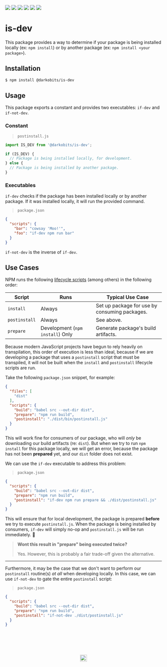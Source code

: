[![][npm-img]][npm-url] [![][travis-img]][travis-url] [![][david-img]][david-url] [![][david-dev-img]][david-dev-url] [![][cc-img]][cc-url] [![][xo-img]][xo-url]

# is-dev

This package provides a way to determine if your package is being installed locally (ex: `npm install`) or by another package (ex: `npm install <your package>`).

## Installation

```bash
$ npm install @darkobits/is-dev
```

## Usage

This package exports a constant and provides two executables: `if-dev` and `if-not-dev`.

### Constant

> `postinstall.js`

```js
import IS_DEV from '@darkobits/is-dev';

if (IS_DEV) {
  // Package is being installed locally, for development.
} else {
  // Package is being installed by another package.
}
```

### Executables

`if-dev` checks if the package has been installed locally or by another package. If it was installed locally, it will run the provided command.

> `package.json`

```json
{
  "scripts": {
    "bar": "cowsay 'Moo!'",
    "foo": "if-dev npm run bar"
  }
}
```

`if-not-dev` is the inverse of `if-dev`.

## Use Cases

NPM runs the following [lifecycle scripts](https://docs.npmjs.com/misc/scripts) (among others) in the following order:

|Script|Runs|Typical Use Case|
|---|---|---|
|`install`|Always|Set up package for use by consuming packages.|
|`postinstall`|Always|See above.|
|`prepare`|Development (`npm install`) Only|Generate package's build artifacts.|

Because modern JavaScript projects have begun to rely heavily on transpilation, this order of execution is less than ideal, because if we are developing a package that uses a `postinstall` script that must be transpiled, it will not be built when the `install` and `postinstall` lifecycle scripts are run.

Take the following `package.json` snippet, for example:

```json
{
  "files": [
    "dist"
  ],
  "scripts": {
    "build": "babel src --out-dir dist",
    "prepare": "npm run build",
    "postinstall": "./dist/bin/postinstall.js"
  }
}
```

This will work fine for consumers of our package, who will _only_ be downloading our build artifacts (re: `dist`). But when we try to run `npm install` for this package locally, we will get an error, because the package has not been **prepared** yet, and our `dist` folder does not exist.

We can use the `if-dev` executable to address this problem:

> `package.json`

```json
{
  "scripts": {
    "build": "babel src --out-dir dist",
    "prepare": "npm run build",
    "postinstall": "if-dev npm run prepare && ./dist/postinstall.js"
  }
}
```

This will ensure that for local development, the package is prepared **before** we try to execute `postinstall.js`. When the package is being installed by consumers, `if-dev` will simply no-op and `postinstall.js` will be run immediately. 🙌

> **Wont this result in "prepare" being executed twice?**
>
> Yes. However, this is probably a fair trade-off given the alternative.

---

Furthermore, it may be the case that we don't want to perform our `postinstall` routine(s) _at all_ when developing locally. In this case, we can use `if-not-dev` to gate the entire `postinstall` script:

> `package.json`

```json
{
  "scripts": {
    "build": "babel src --out-dir dist",
    "prepare": "npm run build",
    "postinstall": "if-not-dev ./dist/postinstall.js"
  }
}
```

## &nbsp;
<p align="center">
  <br>
  <img width="22" height="22" src="https://cloud.githubusercontent.com/assets/441546/25318539/db2f4cf2-2845-11e7-8e10-ef97d91cd538.png">
</p>

[npm-img]: https://img.shields.io/npm/v/@darkobits/is-dev.svg?style=flat-square
[npm-url]: https://www.npmjs.com/package/@darkobits/is-dev

[travis-img]: https://img.shields.io/travis/darkobits/is-dev.svg?style=flat-square
[travis-url]: https://travis-ci.org/darkobits/is-dev

[david-img]: https://img.shields.io/david/darkobits/is-dev.svg?style=flat-square
[david-url]: https://david-dm.org/darkobits/is-dev

[david-dev-img]: https://img.shields.io/david/dev/darkobits/is-dev.svg?style=flat-square
[david-dev-url]: https://david-dm.org/darkobits/is-dev?type=dev

[cc-img]: https://img.shields.io/badge/Conventional%20Commits-1.0.0-yellow.svg?style=flat-square
[cc-url]: https://github.com/conventional-changelog/standard-version

[xo-img]: https://img.shields.io/badge/code_style-XO-e271a5.svg?style=flat-square
[xo-url]: https://github.com/sindresorhus/xo

